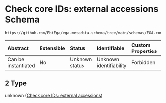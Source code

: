 # Check core IDs: external accessions Schema

```txt
https://github.com/EbiEga/ega-metadata-schema/tree/main/schemas/EGA.common-definitions.json#/definitions/object_core_id/anyOf/2
```



| Abstract            | Extensible | Status         | Identifiable            | Custom Properties | Additional Properties | Access Restrictions | Defined In                                                                                           |
| :------------------ | :--------- | :------------- | :---------------------- | :---------------- | :-------------------- | :------------------ | :--------------------------------------------------------------------------------------------------- |
| Can be instantiated | No         | Unknown status | Unknown identifiability | Forbidden         | Allowed               | none                | [EGA.common-definitions.json\*](../../../schemas/EGA.common-definitions.json "open original schema") |

## 2 Type

unknown ([Check core IDs: external accessions](ega-12-definitions-core-identifiers-of-an-object-anyof-check-core-ids-external-accessions.md))
